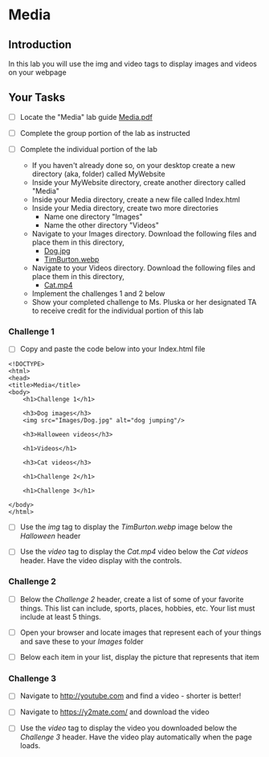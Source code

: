 # Media

## Introduction
In this lab you will use the img and video tags to display images and videos on your webpage

## Your Tasks

- [ ] Locate the "Media" lab guide [Media.pdf](Media.pdf)

- [ ] Complete the group portion of the lab as instructed

- [ ] Complete the individual portion of the lab

	* If you haven't already done so, on your desktop create a new directory (aka, folder) called MyWebsite
	* Inside your MyWebsite directory, create another directory called "Media"
	* Inside your Media directory, create a new file called Index.html
	* Inside your Media directory, create two more directories
		* Name one directory "Images"
		* Name the other directory "Videos"
	* Navigate to your Images directory.  Download the following files and place them in this directory, 
		* [Dog.jpg](Dog.jpg)
		* [TimBurton.webp](TimBurton.webp) 
	* Navigate to your Videos directory.  Download the following files and place them in this directory, 
		* [Cat.mp4](Cat.mp4)
	* Implement the challenges 1 and 2 below 
	* Show your completed challenge to Ms. Pluska or her designated TA to receive credit for the individual portion of this lab

### Challenge 1

- [ ] Copy and paste the code below into your Index.html file

```
<!DOCTYPE>
<html>
<head>
<title>Media</title>
<body>
	<h1>Challenge 1</h1> 
 
	<h3>Dog images</h3> 
  	<img src="Images/Dog.jpg" alt="dog jumping"/> 
 
  	<h3>Halloween videos</h3>

	<h1>Videos</h1>

	<h3>Cat videos</h3>

	<h1>Challenge 2</h1>

	<h1>Challenge 3</h1>

</body>
</html>

```
- [ ] Use the _img_ tag to display the _TimBurton.webp_ image below the _Halloween_ header

- [ ] Use the _video_ tag to display the _Cat.mp4_ video below the _Cat videos_ header.  Have the video display with the controls. 

### Challenge 2

- [ ] Below the _Challenge 2_ header, create a list of some of your favorite things.  This list can include, sports, places, hobbies, etc.  Your list must include at least 5 things. 

- [ ] Open your browser and locate images that represent each of your things and save these to your _Images_ folder

- [ ] Below each item in your list, display the picture that represents that item

### Challenge 3

- [ ] Navigate to http://youtube.com and find a video - shorter is better!
- [ ] Navigate to https://y2mate.com/ and download the video
- [ ] Use the _video_ tag to display the video you downloaded below the _Challenge 3_ header. Have the video play automatically when the page loads.







